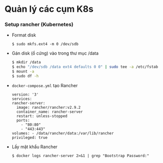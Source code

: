 # Quản lý các cụm K8s

### Setup rancher (Kubernetes)

- Format disk
  ```
  $ sudo mkfs.ext4 -m 0 /dev/sdb
  ```
- Gán disk (ổ cứng) vào trong thư mục /data

  ```bash
  $ mkdir /data
  $ echo "/dev/sdb /data ext4 defaults 0 0" | sudo tee -a /etc/fstab
  $ mount -a
  $ sudo df -h
  ```

- `docker-compose.yml` tạo Rancher

  ```
  version: '3'
  services:
  rancher-server:
    image: rancher/rancher:v2.9.2
    container_name: rancher-server
    restart: unless-stopped
    ports:
      - "80:80"
      - "443:443"
  volumes: - /data/rancher/data:/var/lib/rancher
  privileged: true
  ```

- Lấy mật khẩu Rancher

  ```
  $ docker logs rancher-server 2>&1 | grep "Bootstrap Password:"
  ```

